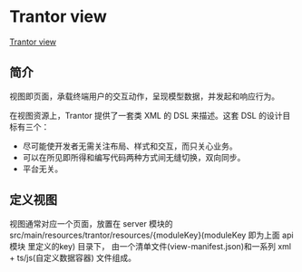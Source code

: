 # Trantor view

[Trantor view](https://trantor-interactive-doc.app.terminus.io/doc/marked/developer-guide-view)

## 简介

视图即页面，承载终端用户的交互动作，呈现模型数据，并发起和响应行为。

在视图资源上，Trantor 提供了一套类 XML 的 DSL 来描述。这套 DSL 的设计目标有三个：

 - 尽可能使开发者无需关注布局、样式和交互，而只关心业务。
 - 可以在所见即所得和编写代码两种方式间无缝切换，双向同步。
 - 平台无关。

## 定义视图

 视图通常对应一个页面，放置在 server 模块的 src/main/resources/trantor/resources/{moduleKey}(moduleKey 即为上面 api模块 里定义的key) 目录下，
 由一个清单文件(view-manifest.json)和一系列 xml + ts/js(自定义数据容器) 文件组成。

